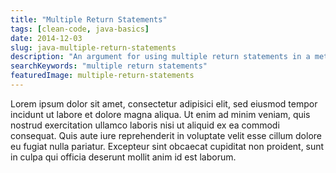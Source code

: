 ```yaml
---
title: "Multiple Return Statements"
tags: [clean-code, java-basics]
date: 2014-12-03
slug: java-multiple-return-statements
description: "An argument for using multiple return statements in a method (as opposed to adhering to the single return myth)."
searchKeywords: "multiple return statements"
featuredImage: multiple-return-statements
---
```


Lorem ipsum dolor sit amet, consectetur adipisici elit, sed eiusmod tempor incidunt ut labore et dolore magna aliqua.
Ut enim ad minim veniam, quis nostrud exercitation ullamco laboris nisi ut aliquid ex ea commodi consequat.
Quis aute iure reprehenderit in voluptate velit esse cillum dolore eu fugiat nulla pariatur.
Excepteur sint obcaecat cupiditat non proident, sunt in culpa qui officia deserunt mollit anim id est laborum.